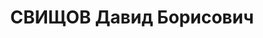 ---
title: СВИЩОВ Давид Борисович
description: "Род. в 1903, Черниговская обл., Семеновский р-н, с. Жадово, еврей, член\
  \ ВКП(б) с 1927. Пред.Яблонов.райисполкома Черногов.обл. \n  Обв. по ст. 54-7, 8,\
  \ 11 УК УССР. Приговор: ВК ВС СССР, 20.11.1937 – ВМН с конфискацией имущества. \n\
  \  Реабилитирован ВК ВС СССР 25.04.1956"
---